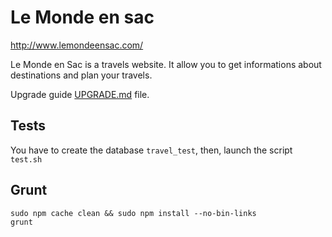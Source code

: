 Le Monde en sac
======

http://www.lemondeensac.com/

Le Monde en Sac is a travels website. It allow you to get informations about destinations and plan your travels.

Upgrade guide [UPGRADE.md](UPGRADE.md)
file.

## Tests

You have to create the database `travel_test`, then, launch the script `test.sh`

## Grunt

```
sudo npm cache clean && sudo npm install --no-bin-links
grunt
```
